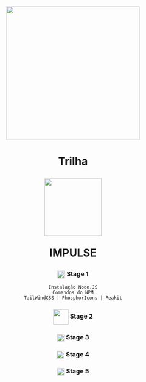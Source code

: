 <html>
  <div align="center">
    <h1><img width="350px" src="https://i.imgur.com/rZKv1LB.png" /></h1>
  </div>
  
<div align="center">
  <h1>
    <p>Trilha</p>
    <img width="150px" src="https://efficient-sloth-d85.notion.site/image/https%3A%2F%2Fs3-us-west-2.amazonaws.com%2Fsecure.notion-static.com%2F010d3a4f-73d0-454d-b30b-668666518fee%2F624f50452beec9ad261dcad8_logo-impulso-nlw.svg?table=block&id=58f2daad-b8e1-4338-9442-0cbc57571087&spaceId=08f749ff-d06d-49a8-a488-9846e081b224&userId=&cache=v2" />
    <p>IMPULSE</p>
  </h1>
</div>

<div align="center">
  <div>
    <h3>
      <img align="center" width="20px" src="https://cdn-icons-png.flaticon.com/128/214/214707.png" />
      Stage 1 
    </h3>
    
    Instalação Node.JS
    Comandos do NPM
    TailWindCSS | PhosphorIcons | Reakit
  </div>
  
  <div>
    <h3>
      <img align="center" width="40px" src="https://cdn-icons.flaticon.com/png/128/4450/premium/4450309.png?token=exp=1651805101~hmac=a42c8883e85def167ce9d9dc3cfffdeb" />
      Stage 2
    </h3>
  </div>

  <div>
    <h3>
      <img align="center" width="20px" src="https://cdn-icons-png.flaticon.com/128/399/399274.png" />
      Stage 3
    </h3>
  </div>

  <div>
    <h3>
      <img align="center" width="20px" src="https://cdn-icons-png.flaticon.com/128/399/399274.png" />
      Stage 4
    </h3>
  </div>

   <div>
    <h3>
      <img align="center" width="20px" src="https://cdn-icons-png.flaticon.com/128/399/399274.png" />
      Stage 5
    </h3>
  </div> 
</div>
</html>
